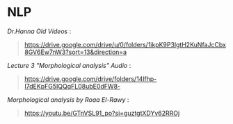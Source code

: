 # NLP

*_Dr.Hanna Old Videos_* : 
> https://drive.google.com/drive/u/0/folders/1ikpK9P3lgtH2KuNfaJcCbx8GV6Ew7nW3?sort=13&direction=a

*_Lecture 3 "Morphological analysis" Audio_* :
> https://drive.google.com/drive/folders/14lfhp-I7dEKpFG5IQQqFL08ubE0dFW8-

*_Morphological analysis by Roaa El-Rawy_* :

> https://youtu.be/GTnVSL91_po?si=guztgtXDYv62RROj